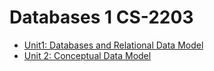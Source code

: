 # Databases 1 CS-2203

- [Unit1: Databases and Relational Data Model](unit1.md)
- [Unit 2: Conceptual Data Model](Unit2.md)
